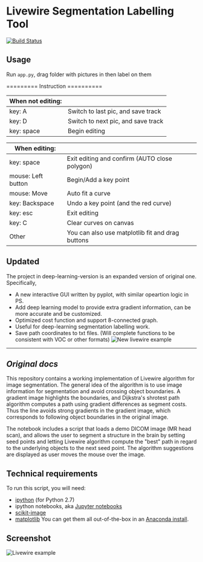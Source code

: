 # Livewire Segmentation Labelling Tool
[![Build Status](https://travis-ci.org/pdyban/livewire.svg?branch=master)](https://travis-ci.org/pdyban/livewire)  <!--[![Documentation Status](http://readthedocs.org/projects/livewire-segmentation/badge/?version=latest)](http://livewire-segmentation.readthedocs.org/en/latest/?badge=latest)-->

## Usage
Run `app.py`, drag folder with pictures in then label on them

=========  Instruction  ==========

| When not editing: | |
|---|---|
|key: A|           Switch to last pic, and save track | 
|key: D|           Switch to next pic, and save track | 
|key: space|       Begin editing  |

| When editing: | |
|---|---|
|key: space|       Exit editing and confirm (AUTO close polygon)  |
|mouse: Left button|   Begin/Add a key point  |
|mouse: Move|          Auto fit a curve  |
|key: Backspace|       Undo a key point (and the red curve) |
|key: esc            | Exit editing|
|key: C|           Clear curves on canvas |
|Other| You can also use matplotlib fit and drag buttons|

## Updated

The project in deep-learning-version is an expanded version of original one. Specifically,

* A new interactive GUI written by pyplot, with similar opeartion logic in PS.
* Add deep learning model to provide extra gradient information, can be more accurate and be customized.
* Optimized cost function and support 8-connected graph.
* Useful for deep-learning segmentation labelling work.
* Save path coordinates to txt files. (Will complete functions to be consistent with VOC or other formats)
![New livewire example](demo.gif)

---
## _Original docs_
This repository contains a working implementation of Livewire algorithm for image segmentation. The general idea of the algorithm is to use image information for segmentation and avoid crossing object boundaries. A gradient image highlights the boundaries, and Dijkstra's shrotest path algorithm computes a path using gradient differences as segment costs. Thus the line avoids strong gradients in the gradient image, which corresponds to following object boundaries in the original image.

The notebook includes a script that loads a demo DICOM image (MR head scan), and allows the user to segment a structure in the brain by setting seed points and letting Livewire algorithm compute the "best" path in regard to the underlying objects to the next seed point. The algorithm suggestions are displayed as user moves the mouse over the image.

## Technical requirements
To run this script, you will need:
- [ipython](http://ipython.org) (for Python 2.7)
- ipython notebooks, aka [Jupyter notebooks](http://jupyter.org)
- [scikit-image](http://scikit-image.org)
- [matplotlib](http://matplotlib.org)
You can get them all out-of-the-box in an [Anaconda install](https://www.continuum.io/downloads).

## Screenshot
![Livewire example](screenshot.png)
